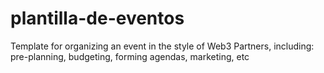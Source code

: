 # plantilla-de-eventos
Template for organizing an event in the style of Web3 Partners, including: pre-planning, budgeting, forming agendas, marketing, etc
